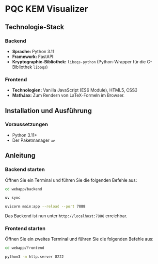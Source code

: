 # PQC KEM Visualizer

## Technologie-Stack

### Backend

*   **Sprache:** Python 3.11
*   **Framework:** FastAPI
*   **Kryptographie-Bibliothek:** `liboqs-python` (Python-Wrapper für die C-Bibliothek `liboqs`)

### Frontend

*   **Technologien:** Vanilla JavaScript (ES6 Module), HTML5, CSS3
*   **MathJax:** Zum Rendern von LaTeX-Formeln im Browser.

## Installation und Ausführung

### Voraussetzungen

*   Python 3.11+
*   Der Paketmanager `uv`

## Anleitung

### Backend starten

Öffnen Sie ein Terminal und führen Sie die folgenden Befehle aus:

```sh
cd webapp/backend

uv sync

uvicorn main:app --reload --port 7888
```

Das Backend ist nun unter `http://localhost:7888` erreichbar.

### Frontend starten

Öffnen Sie ein zweites Terminal und führen Sie die folgenden Befehle aus:

```sh
cd webapp/frontend

python3 -m http.server 8222
```

